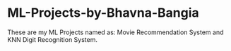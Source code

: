 # ML-Projects-by-Bhavna-Bangia
These are my ML Projects named as:
Movie Recommendation System and KNN Digit Recognition System.

